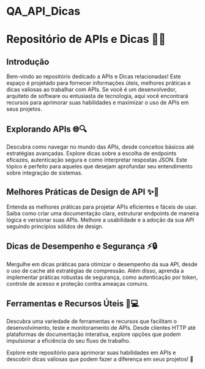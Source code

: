 # QA_API_Dicas

# Repositório de APIs e Dicas 🚀🔗

## Introdução
Bem-vindo ao repositório dedicado a APIs e Dicas relacionadas! Este espaço é projetado para fornecer informações úteis, melhores práticas e dicas valiosas ao trabalhar com APIs. Se você é um desenvolvedor, arquiteto de software ou entusiasta de tecnologia, aqui você encontrará recursos para aprimorar suas habilidades e maximizar o uso de APIs em seus projetos.

## Explorando APIs 🌐🔍
Descubra como navegar no mundo das APIs, desde conceitos básicos até estratégias avançadas. Explore dicas sobre a escolha de endpoints eficazes, autenticação segura e como interpretar respostas JSON. Este tópico é perfeito para aqueles que desejam aprofundar seu entendimento sobre integração de sistemas.

## Melhores Práticas de Design de API ✨📏
Entenda as melhores práticas para projetar APIs eficientes e fáceis de usar. Saiba como criar uma documentação clara, estruturar endpoints de maneira lógica e versionar suas APIs. Melhore a usabilidade e a adoção da sua API seguindo princípios sólidos de design.

## Dicas de Desempenho e Segurança ⚡🔒
Mergulhe em dicas práticas para otimizar o desempenho da sua API, desde o uso de cache até estratégias de compressão. Além disso, aprenda a implementar práticas robustas de segurança, como autenticação por token, controle de acesso e proteção contra ameaças comuns.

## Ferramentas e Recursos Úteis 🧰💻
Descubra uma variedade de ferramentas e recursos que facilitam o desenvolvimento, teste e monitoramento de APIs. Desde clientes HTTP até plataformas de documentação interativa, explore opções que podem impulsionar a eficiência do seu fluxo de trabalho.

Explore este repositório para aprimorar suas habilidades em APIs e descobrir dicas valiosas que podem fazer a diferença em seus projetos! 🚀
